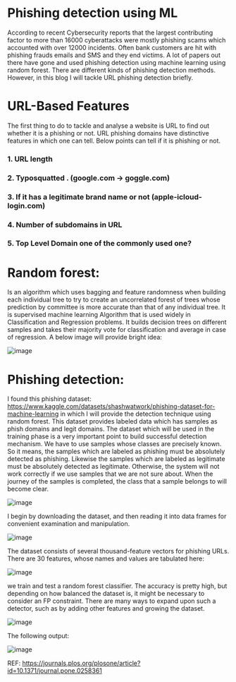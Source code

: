 # Phishing detection using ML


According to recent Cybersecurity reports that the largest contributing factor to more than 16000 cyberattacks were mostly phishing scams which accounted with over 
12000 incidents. Often bank customers are hit with phishing frauds emails and SMS and they end victims. A lot of papers out there have gone and used phishing detection 
using machine learning using random forest. There are different kinds of phishing detection methods. However, in this blog I will tackle URL  phishing detection 
briefly. 


# URL-Based Features

The first thing to do to tackle and analyse a website is URL to find out whether it is a phishing or not. URL phishing domains have distinctive features in which one 
can tell. Below points can tell if it is phishing or not.


### 1. URL length 

### 2. Typosquatted . (google.com → goggle.com)

### 3. If it has a legitimate brand name or not (apple-icloud-login.com)

### 4. Number of subdomains in URL

### 5. Top Level Domain one of the commonly used one?



# Random forest: 


Is an algorithm which uses bagging and feature randomness when building each individual tree to try to create an uncorrelated forest of trees whose prediction by 
committee is more accurate than that of any individual tree. It is supervised machine learning Algorithm that is used widely in Classification and Regression problems. 
It builds decision trees on different samples and takes their majority vote for classification and average in case of regression. A below image will provide bright 
idea:

 ![image](https://user-images.githubusercontent.com/54819478/180170219-6f210f10-a69d-4105-8678-b73125aa225f.png)


# Phishing detection: 

I found this phishing dataset: https://www.kaggle.com/datasets/shashwatwork/phishing-dataset-for-machine-learning in which I will provide the detection technique using 
random forest.
This dataset provides labeled data which has samples as phish domains and  legit domains. The dataset which will be used in the training phase is a very important 
point to build successful detection mechanism. We have to use samples whose classes are precisely known. So it means, the samples which are labeled as phishing must be 
absolutely detected as phishing. Likewise the samples which are labeled as legitimate must be absolutely detected as legitimate. Otherwise, the system will not work 
correctly if we use samples that we are not sure about. When the journey of the samples is completed, the class that a sample belongs to will become clear.


![image](https://user-images.githubusercontent.com/54819478/179998951-4bd93461-85d8-4e28-adce-65893000a7ce.png)


I begin by downloading the dataset, and then reading it into data frames for convenient examination and manipulation.
 
![image](https://user-images.githubusercontent.com/54819478/179995991-deafa411-e112-4316-a641-1304574d0caf.png)

The dataset consists of several thousand-feature vectors for phishing URLs. There are 30 features, whose names and values are tabulated here:
 

![image](https://user-images.githubusercontent.com/54819478/179996016-2180ba95-84dd-463e-b8ea-ab95bcceab43.png)


we train and test a random forest classifier. The accuracy is pretty high, but depending on how balanced the dataset is, it might be necessary to consider an FP constraint. There are many ways to expand upon such a detector, such as by adding other features and growing the dataset.


![image](https://user-images.githubusercontent.com/54819478/180000068-562b0fc7-3322-4d6c-b27d-05191e5cb884.png)


The following output: 




![image](https://user-images.githubusercontent.com/54819478/180000212-96ddb51f-6213-4872-9be2-39b81b500de3.png)





REF: https://journals.plos.org/plosone/article?id=10.1371/journal.pone.0258361
